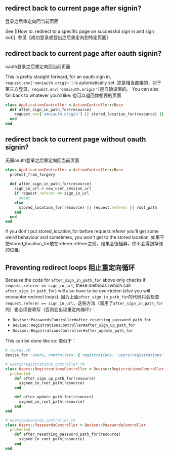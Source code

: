 ## redirect back to current page after signin?
登录之后重定向回当前页面

See [[How to: redirect to a specific page on successful sign in and sign out]].
参见《成功登录或登出之后重定向到特定页面》

## redirect back to current page after oauth signin?
oauth登录之后重定向回当前页面

This is pretty straight forward, for an oauth sign in, `request.env['omniauth.origin']` is automatically set.
这是相当直接的，对于第三方登录，`request.env['omniauth.origin']`是自动设置的。
You can also fall back to whatever you'd like:
也可以退回你想要的页面

```ruby
class ApplicationController < ActionController::Base
  def after_sign_in_path_for(resource)
    request.env['omniauth.origin'] || stored_location_for(resource) || root_path
  end
end
```

## redirect back to current page **without** oauth signin?
无需oauth登录之后重定向回当前页面

```ruby
class ApplicationController < ActionController::Base
  protect_from_forgery   
          
  def after_sign_in_path_for(resource)
    sign_in_url = new_user_session_url
    if request.referer == sign_in_url
      super
    else
      stored_location_for(resource) || request.referer || root_path
    end
  end
end
```

If you don't put stored_location_for before request.referer you'll get some weird behaviour and sometimes, you won't get to the stored location.
如果不把stored_location_for放在referer.referer之前，结果会很怪异，你不会得到存储的位置。

## Preventing redirect loops 阻止重定向循环

Because the code for `after_sign_in_path_for` above only checks if `request.referer == sign_in_url`, these methods (which call `after_sign_in_path_for`) will also have to be overridden (else you will encounter redirect loops):
因为上面`after_sign_in_path_for`的代码只会检查`request.referer == sign_in_url`，这些方法（调用了`after_sign_in_path_for`的）也必须要改写（否则会出现重定向循环）：

* ```Devise::PasswordsController#after_resetting_password_path_for```
* ```Devise::RegistrationsController#after_sign_up_path_for```
* ```Devise::RegistrationsController#after_update_path_for```

This can be done like so:
类似于：

```ruby
# routes.rb
devise_for :users, controllers: { registrations: 'users/registrations', passwords: 'users/passwords' }

# users/registrations_controller.rb
class Users::RegistrationsController < Devise::RegistrationsController
  protected
    def after_sign_up_path_for(resource)
      signed_in_root_path(resource)
    end

    def after_update_path_for(resource)
      signed_in_root_path(resource)
    end
end

# users/passwords_controller.rb
class Users::PasswordsController < Devise::PasswordsController
  protected
    def after_resetting_password_path_for(resource)
      signed_in_root_path(resource)
    end
end
```
